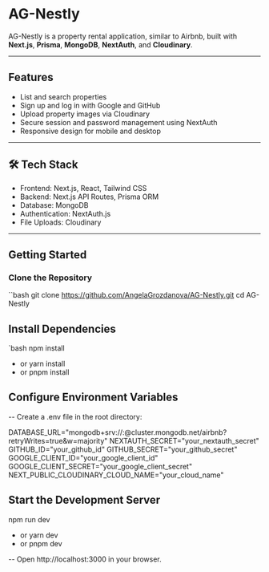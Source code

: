 # AG-Nestly

AG-Nestly is a property rental application, similar to Airbnb, built with **Next.js**, **Prisma**, **MongoDB**, **NextAuth**, and **Cloudinary**.

---

## Features

- List and search properties
- Sign up and log in with Google and GitHub
- Upload property images via Cloudinary
- Secure session and password management using NextAuth
- Responsive design for mobile and desktop

---

## 🛠 Tech Stack

- Frontend: Next.js, React, Tailwind CSS
- Backend: Next.js API Routes, Prisma ORM
- Database: MongoDB
- Authentication: NextAuth.js
- File Uploads: Cloudinary

---

## Getting Started

### Clone the Repository

``bash
git clone https://github.com/AngelaGrozdanova/AG-Nestly.git
cd AG-Nestly

## Install Dependencies

`bash
npm install
- or
yarn install
- or
pnpm install

## Configure Environment Variables

-- Create a .env file in the root directory:

DATABASE_URL="mongodb+srv://<username>:<password>@cluster.mongodb.net/airbnb?retryWrites=true&w=majority"
NEXTAUTH_SECRET="your_nextauth_secret"
GITHUB_ID="your_github_id"
GITHUB_SECRET="your_github_secret"
GOOGLE_CLIENT_ID="your_google_client_id"
GOOGLE_CLIENT_SECRET="your_google_client_secret"
NEXT_PUBLIC_CLOUDINARY_CLOUD_NAME="your_cloud_name"

## Start the Development Server

npm run dev
- or
yarn dev
- or
pnpm dev

-- Open http://localhost:3000 in your browser.



